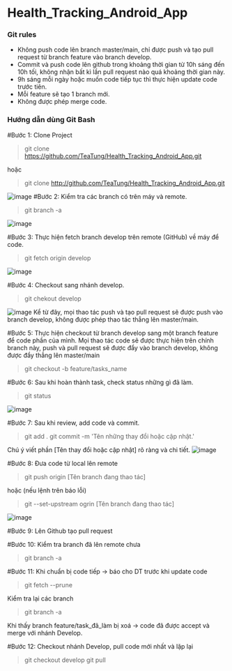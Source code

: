 # Health_Tracking_Android_App
### Git rules
+ Không push code lên branch master/main, chỉ được push và tạo pull request từ branch feature vào branch develop.
+ Commit và push code lên github trong khoảng thời gian từ 10h sáng đến 10h tối, không nhận bất kì lần pull request nào quá khoảng thời gian này.
+ 9h sáng mỗi ngày hoặc muốn code tiếp tục thì thực hiện update code trước tiên.
+ Mỗi feature sẽ tạo 1 branch mới.
+ Không được phép merge code.
### Hướng dẫn dùng Git Bash
#Bước 1: Clone Project
> git clone https://github.com/TeaTung/Health_Tracking_Android_App.git

hoặc

> git clone http://github.com/TeaTung/Health_Tracking_Android_App.git

![image](https://user-images.githubusercontent.com/67773933/115963852-8193a800-a54b-11eb-9fbd-e3a0b9833212.png)
#Bước 2: Kiểm tra các branch có trên máy và remote.

> git branch -a

![image](https://user-images.githubusercontent.com/67773933/115963974-4a71c680-a54c-11eb-8957-ba4da13af117.png)

#Bước 3: Thực hiện fetch branch develop trên remote (GitHub) về máy để code.
> git fetch origin develop

![image](https://user-images.githubusercontent.com/67773933/115964006-8573fa00-a54c-11eb-9dde-a99b51e44da1.png)

#Bước 4: Checkout sang nhánh develop.
> git chekout develop

![image](https://user-images.githubusercontent.com/67773933/115964039-b2281180-a54c-11eb-8bda-a3512ae6bc67.png)
Kể từ đây, mọi thao tác push và tạo pull request sẽ được push vào branch develop, không được phép thao tác thẳng lên master/main.

#Bước 5: Thực hiện checkout từ branch develop sang một branch feature để code phần của mình.
Mọi thao tác code sẽ được thực hiện trên chính branch này, push và pull request sẽ được đẩy vào branch develop, không được đẩy thẳng lên master/main
> git checkout -b feature/tasks_name

#Bước 6: Sau khi hoàn thành task, check status những gì đã làm.
> git status

![image](https://user-images.githubusercontent.com/67773933/115964200-7b9ec680-a54d-11eb-9b8a-2b944f47e44f.png)

#Bước 7: Sau khi review, add code và commit.
> git add .
> git commit -m 'Tên những thay đổi hoặc cập nhật.'

Chú ý viết phần [Tên thay đổi hoặc cập nhật] rõ ràng và chi tiết.
![image](https://user-images.githubusercontent.com/67773933/115964244-b6a0fa00-a54d-11eb-8852-c526bf111946.png)

#Bước 8: Đưa code từ local lên remote
> git push origin [Tên branch đang thao tác]

hoặc (nếu lệnh trên báo lỗi)
> git --set-upstream ogrin [Tên branch đang thao tác]

![image](https://user-images.githubusercontent.com/67773933/115964299-ff58b300-a54d-11eb-8901-afe6b8d72c47.png)

#Bước 9: Lên Github tạo pull request

#Bước 10: Kiểm tra branch đã lên remote chưa
> git branch -a

#Bước 11: Khi chuẩn bị code tiếp -> báo cho DT trước khi update code
> git fetch --prune

Kiểm tra lại các branch
> git branch -a

Khi thấy branch feature/task_đã_làm bị xoá -> code đã được accept và merge với nhánh Develop.

#Bước 12: Checkout nhánh Develop, pull code mới nhất và lặp lại
> git checkout develop
> git pull


